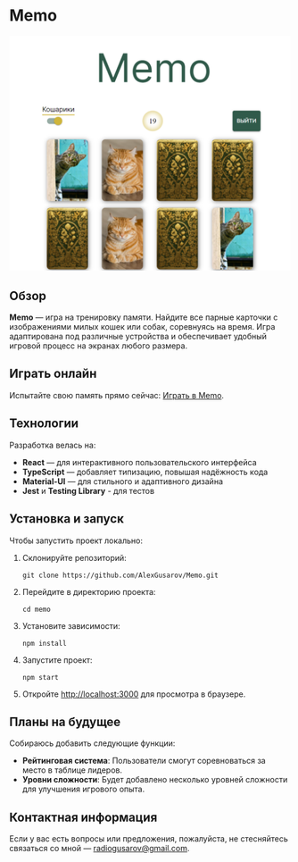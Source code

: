 # Memo

![Memo Game screenshot](./src/images/screenshot-game.png#center)

## Обзор

**Memo** — игра на тренировку памяти. Найдите все парные карточки с изображениями милых кошек или собак, соревнуясь на время. Игра адаптирована под различные устройства и обеспечивает удобный игровой процесс на экранах любого размера.

## Играть онлайн

Испытайте свою память прямо сейчас: [Играть в Memo](https://memorium-card.netlify.app/).

## Технологии

Разработка велась на:
- **React** — для интерактивного пользовательского интерфейса
- **TypeScript** — добавляет типизацию, повышая надёжность кода
- **Material-UI** — для стильного и адаптивного дизайна
- **Jest** и **Testing Library** - для тестов

## Установка и запуск
Чтобы запустить проект локально:

1. Склонируйте репозиторий:

   ```
   git clone https://github.com/AlexGusarov/Memo.git
   ```
2. Перейдите в директорию проекта:

   ```
   cd memo
   ```
3. Установите зависимости:

   ```
   npm install
   ```
4. Запустите проект:

   ```
   npm start
   ```
5. Откройте [http://localhost:3000](http://localhost:3000) для просмотра в браузере.

## Планы на будущее

Собираюсь добавить следующие функции:

- **Рейтинговая система**: Пользователи смогут соревноваться за место в таблице лидеров.
- **Уровни сложности**: Будет добавлено несколько уровней сложности для улучшения игрового опыта.

## Контактная информация

Если у вас есть вопросы или предложения, пожалуйста, не стесняйтесь связаться со мной — radiogusarov@gmail.com.
